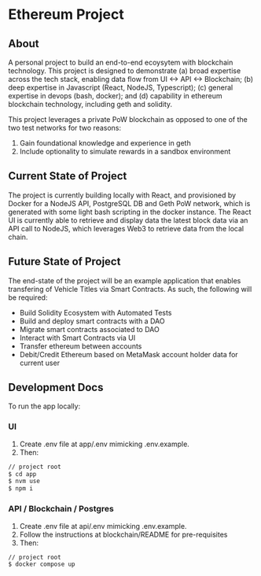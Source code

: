 # Ethereum Project

## About

A personal project to build an end-to-end ecoysytem with blockchain technology. This project is designed to demonstrate (a) broad expertise across the tech stack, enabling data flow from UI <-> API <-> Blockchain; (b) deep expertise in Javascript (React, NodeJS, Typescript); (c) general expertise in devops (bash, docker); and (d) capability in ethereum blockchain technology, including geth and solidity.

This project leverages a private PoW blockchain as opposed to one of the two test networks for two reasons:

1. Gain foundational knowledge and experience in geth
2. Include optionality to simulate rewards in a sandbox environment

## Current State of Project

The project is currently building locally with React, and provisioned by Docker for a NodeJS API, PostgreSQL DB and Geth PoW network, which is generated with some light bash scripting in the docker instance. The React UI is currently able to retrieve and display data the latest block data via an API call to NodeJS, which leverages Web3  to retrieve data from the local chain.

## Future State of Project

The end-state of the project will be an example application that enables transfering of Vehicle Titles via Smart Contracts. As such, the following will be required:

- Build Solidity Ecosystem with Automated Tests
- Build and deploy smart contracts with a DAO
- Migrate smart contracts associated to DAO
- Interact with Smart Contracts via UI
- Transfer ethereum between accounts
- Debit/Credit Ethereum based on MetaMask account holder data for current user

## Development Docs

To run the app locally:

### UI

1. Create .env file at app/.env mimicking .env.example.
2. Then:

```bash
// project root
$ cd app
$ nvm use
$ npm i
```

### API / Blockchain / Postgres

1. Create .env file at api/.env mimicking .env.example.
2. Follow the instructions at blockchain/README for pre-requisites
3. Then:

```bash
// project root
$ docker compose up
```

